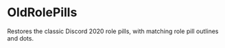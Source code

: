 # OldRolePills

Restores the classic Discord 2020 role pills, with matching role pill outlines and dots.
